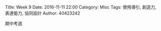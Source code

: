 Title: Week 9
Date: 2016-11-11 22:00
Category: Misc
Tags: 使用導引, 創造力, 表達能力, 協同設計
Author: 40423242

<p>期中考週<p>

